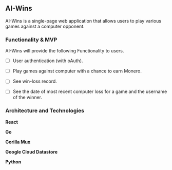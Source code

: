 ## AI-Wins
<!-- [Homepage](https://www.aiwins.io/) -->
AI-Wins is a single-page web application that allows users to play various games against a computer opponent.   

### Functionality & MVP
AI-Wins will provide the following Functionality to users.
- [ ] User authentication (with oAuth).
- [ ] Play games against computer with a chance to earn Monero.
- [ ] See win-loss record.
- [ ] See the date of most recent computer loss for a game and the username of the winner.


### Architecture and Technologies
**React**

**Go**

**Gorilla Mux**

**Google Cloud Datastore**

**Python**
